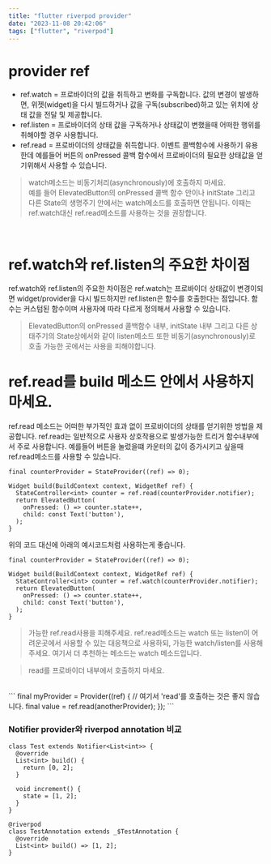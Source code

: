 ```yaml
---
title: "flutter riverpod provider"
date: "2023-11-08 20:42:06"
tags: ["flutter", "riverpod"]
---
```




# provider ref
- ref.watch = 프로바이더의 값을 취득하고 변화를 구독합니다. 값의 변경이 발생하면, 위젯(widget)을 다시 빌드하거나 값을 구독(subscribed)하고 있는 위치에 상태 값을 전달 및 제공합니다.
- ref.listen = 프로바이더의 상태 값을 구독하거나 상태값이 변했을때 어떠한 행위를 취해야할 경우 사용합니다.
- ref.read = 프로바이더의 상태값을 취득합니다. 이벤트 콜백함수에 사용하기 유용한데 예를들어 버튼의 onPressed 콜백 함수에서 프로바이더의 필요한 상태값을 얻기위해서 사용할 수 있습니다.
> watch메소드는 비동기처리(asynchronously)에 호출하지 마세요.<br>
예를 들어 ElevatedButton의 onPressed 콜백 함수 안이나 initState 그리고 다른 State의 생명주기 안에서는 watch메소드를 호출하면 안됩니다.
이때는 ref.watch대신 ref.read메소드를 사용하는 것을 권장합니다.
<br>

# ref.watch와 ref.listen의 주요한 차이점
ref.watch와 ref.listen의 주요한 차이점은 ref.watch는 프로바이더 상태값이 변경이되면 widget/provider을 다시 빌드하지만 ref.listen은 함수를 호출한다는 점입니다. 함수는 커스텀된 함수이며 사용자에 따라 다르게 정의해서 사용할 수 있습니다.
> ElevatedButton의 onPressed 콜백함수 내부, initState 내부 그리고 다른 상태주기의 State상에서와 같이 listen메소드 또한 비동기(asynchronously)로 호출 가능한 곳에서는 사용을 피해야합니다.

# ref.read를 build 메소드 안에서 사용하지 마세요.
ref.read 메소드는 어떠한 부가적인 효과 없이 프로바이더의 상태를 얻기위한 방법을 제공합니다.
ref.read는 일반적으로 사용자 상호작용으로 발생가능한 트리거 함수내부에서 주로 사용합니다. 예를들어 버튼을 눌렀을떄 카운터의 값이 증가시키고 싶을때 ref.read메소드를 사용할 수 있습니다.

```
final counterProvider = StateProvider((ref) => 0);

Widget build(BuildContext context, WidgetRef ref) {
  StateController<int> counter = ref.read(counterProvider.notifier);
  return ElevatedButton(
    onPressed: () => counter.state++,
    child: const Text('button'),
  );
}
```

위의 코드 대신에 아래의 예시코드처럼 사용하는게 좋습니다.

```
final counterProvider = StateProvider((ref) => 0);

Widget build(BuildContext context, WidgetRef ref) {
  StateController<int> counter = ref.watch(counterProvider.notifier);
  return ElevatedButton(
    onPressed: () => counter.state++,
    child: const Text('button'),
  );
}
```

>가능한 ref.read사용을 피해주세요.
ref.read메소드는 watch 또는 listen이 어려운곳에서 사용할 수 있는 대응책으로 사용하되, 가능한 watch/listen를 사용해주세요. 여기서 더 추천하는 메소드는 watch 메소드입니다.

>read를 프로바이더 내부에서 호출하지 마세요.
<br>
```
final myProvider = Provider((ref) {
  // 여기서 'read'를 호출하는 것은 좋지 않습니다.
  final value = ref.read(anotherProvider);
});
```

### Notifier provider와 riverpod annotation 비교
```
class Test extends Notifier<List<int>> {
  @override
  List<int> build() {
    return [0, 2];
  }

  void increment() {
    state = [1, 2];
  }
}

@riverpod
class TestAnnotation extends _$TestAnnotation {
  @override
  List<int> build() => [1, 2];
}
```